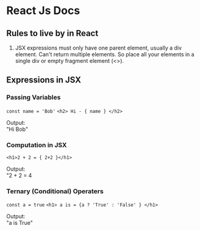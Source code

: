 # React Js Docs

## Rules to live by in React

1. JSX expressions must only have one parent element, usually a div element. Can't return multiple elements. So place all your elements in a single div or empty fragment element (<>).


## Expressions in JSX

### Passing Variables

`const name = 'Bob'`
`<h2> Hi - { name } </h2>`

Output:<br>
"Hi Bob"

### Computation in JSX

`<h1>2 + 2 = { 2+2 }</h1>`

Output:<br>
"2 + 2 = 4

### Ternary (Conditional) Operaters

`const a = true`
`<h1> a is = {a ? 'True' : 'False' } </h1>`

Output:<br>
"a is True"
